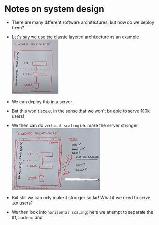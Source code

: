 # Notes on system design

- There are many different software architectures, but how do we deploy them?

- Let's say we use the classic layered architecture as an example
![alt text](softwaredesign/image.png)
- We can deploy this in a server
- But this won't scale, in the sense that we won't be able to serve 100k users!
- We then can do `vertical scaling` i.e. make the server stronger
![alt text](softwaredesign/image-1.png)
- But still we can only make it stronger so far! What if we need to serve `10M` users?
- We then look into `horizontal scaling`; here we attempt to separate the `UI`, `backend` and 